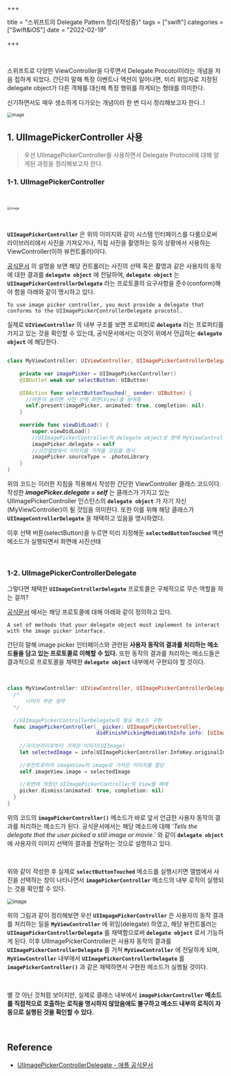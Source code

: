 

+++

title = "스위프트의 Delegate Pattern 정리(작성중)"
tags = ["swift"]
categories = ["Swift&iOS"]
date = "2022-02-19"

+++

​    

스위프트로 다양한 ViewController을 다루면서 Delegate Procotol이라는 개념을 처음 접하게 되었다. 간단히 말해 특정 이벤트나 액션이 일어나면, 미리 위임자로 지정된 delegate object가 다른 객체를 대신해 특정 행위를 하게되는 형태를 의미한다. 

신기하면서도 매우 생소하게 다가오는 개념이라 한 번 다시 정리해보고자 한다..!

<img src="https://user-images.githubusercontent.com/68586291/154847216-f3efbd1c-92ab-4bab-99e7-1598baa6f222.png" alt="image" style="zoom:70%;"/>

## 1. UIImagePickerController 사용

>  우선 UIImagePickerController을 사용하면서 Delegate Protocol에 대해 알게된 과정을 정리해보고자 한다.  

### 1-1. UIImagePickerController

​    

<img src="https://user-images.githubusercontent.com/68586291/154623719-999c412d-e4fb-4a6e-8d8b-cc83277b00b3.gif" alt="image" style="zoom:50%;"/>

​    

__`UIImagePickerController`__ 은 위의 이미지와 같이 시스템 인터페이스를 다룸으로써 라이브러리에서 사진을 가져오거나, 직접 사진을 촬영하는 등의 상황에서 사용하는 ViewController(이하 뷰컨트롤러)이다.



 [공식문서](https://developer.apple.com/documentation/uikit/uiimagepickercontroller) 의 설명을 보면 해당 컨트롤러는 사진의 선택 혹은 촬영과 같은 사용자의 동작에 대한 결과를 __`delegate object`__ 에 전달하며, __`delegate object`__ 는 __`UIImagePickerControllerDelegate`__ 라는 프로토콜의 요구사항을 준수(conform)해야 함을 아래와 같이 명시하고 있다.

```
To use image picker controller, you must provide a delegate that conforms to the UIImagePickerControllerDelegate procotol.
```

실제로 __`UIViewController`__ 의 내부 구조를 보면 프로퍼티로 __`delegate`__ 라는 프로퍼티를 가지고 있는 것을 확인할 수 있는데, 공식문서에서는 이것이 위에서 언급하는 __`delegate object`__ 에 해당한다.

```swift

class MyViewController: UIViewController, UIImagePickerControllerDelegate {
		
  	private var imagePicker = UIImagePickerController()
  	@IBOutlet weak var selectButton: UIButton!
  
    @IBAction func selectButtonTouched(_ sender: UIButton) {
      //버튼이 눌리면 사진 선택 화면(View)를 보여줌
      self.present(imagePicker, animated: true, completion: nil)
    }
  
    override func viewDidLoad() {
        super.viewDidLoad()
        //UIImagePickerController의 delegate object로 현재 MyViewController을 지정
        imagePicker.delegate = self
        //사진앨범에서 이미지를 가져올 것임을 명시
        imagePicker.sourceType = .photoLibrary
    }
}
```

위의 코드는 이러한 지침을 적용해서 작성한 간단한 ViewController 클래스 코드이다. 작성한  __*imagePicker.delegate = self*__  는 클래스가 가지고 있는 UIImagePickerController 인스턴스의 __`delegate object`__ 가 자기 자신(MyViewController)이 될 것임을 의미한다. 또한 이를 위해 해당 클래스가  __`UIImageControllerDelegate`__ 을 채택하고 있음을 명시하였다.

이후 선택 버튼(selectButton)을 누르면 미리 지정해둔 __`selectedButtonTouched`__ 액션 메소드가 실행되면서 화면에 사진선태

​    

### 1-2. UIImagePickerControllerDelegate

그렇다면 채택한 __`UIImageControllerDelegate`__ 프로토콜은 구체적으로 무슨 역할을 하는 걸까?

 [공식문서](https://developer.apple.com/documentation/uikit/uiimagepickercontrollerdelegate) 에서는 해당 프로토콜에 대해 아래와 같이 정의하고 있다.

```
A set of methods that your delegate object must implement to interact with the image picker interface.
```

간단히 말해 image picker 인터페이스와 관련된 __사용자 동작의 결과를 처리하는 메소드들을 담고 있는 프로토콜로 이해할 수 있다.__ 또한 동작의 결과를 처리하는 메소드들은 결과적으로 프로토콜을 채택한 __`delegate object`__ 내부에서 구현되야 할 것이다.

​    

```swift
class MyViewController: UIViewController, UIImagePickerControllerDelegate {
  /*
      나머지 부분 생략
  */
  
  //UIImagePickerControllerDelegate의 필요 메소드 구현
  func imagePickerController(_ picker: UIImagePickerController, 
                             didFinishPickingMediaWithInfo info: [UIImagePickerController.InfoKey : Any]) {
    
    //라이브러리로부터 가져온 이미지(UIImage)
    let selectedImage = info[UIImagePickerController.InfoKey.originalImage] as? UIImage
    
    //뷰컨트로러의 imageView의 image로 가져온 이미지를 할당
    self.imageView.image = selectedImage
    
    //화면에 띄웠던 UIImagePickerController의 View를 해제
    picker.dismiss(animated: true, completion: nil)
  }
}
```

위의 코드의 __`imagePickerController()`__ 메소드가 바로 앞서 언급한 사용자 동작의 결과를 처리하는 메소드가 된다. 공식문서에서는 해당 메소드에 대해 *'Tells the delegate that the user picked a still image or movie.'* 와 같이 __`delegate object`__ 에 사용자의 이미지 선택의 결과를 전달하는 것으로 설명하고 있다.

​    

위와 같이 작성한 후 실제로 __`selectButtonTouched`__ 메소드를 실행시키면 앨범에서 사진을 선택하는 창이 나타나면서  __`imagePickerController`__ 메소드의 내부 로직이 실행되는 것을 확인할 수 있다. 

<img src="https://user-images.githubusercontent.com/68586291/154850655-7b768528-916a-453c-bbe5-75cf5ae4033a.png" alt="image" style="zoom:80%;"/>

위의 그림과 같이 정리해보면 우선  __`UIImpagePickerController`__ 은 사용자의 동작 결과를 처리하는 일을 __`MyViewController`__ 에 위임(delegate) 하였고, 해당 뷰컨트롤러는 __`UIImagePickerControllerDelegate`__ 를 채택함으로써 __`delegate object`__ 로서 기능하게 된다. 이후 UIImagePickerController은 사용자 동작의 결과를 __`UIImagePickerControllerDelegate`__ 를 거쳐 __`MyViewController`__ 에 전달하게 되며, __`MyViewController`__ 내부에서 __`UIImagePickerControllerDelegate`__ 를 __`imagePickerController()`__ 과 같은 채택하면서 구현한 메소드가 실행될 것이다.  

​    

별 것 아닌 것처럼 보이지만, 실제로 클래스 내부에서 __`imagePickerController`__ __메소드를 직접적으로 호출하는 로직을 명시하지 않았음에도 불구하고 메소드 내부의 로직이 자동으로 실행된 것을 확인할 수 있다.__

​        

## Reference

- [UIImagePickerControllerDelegate - 애플 공식문서](https://developer.apple.com/documentation/uikit/uiimagepickercontrollerdelegate)

​    
